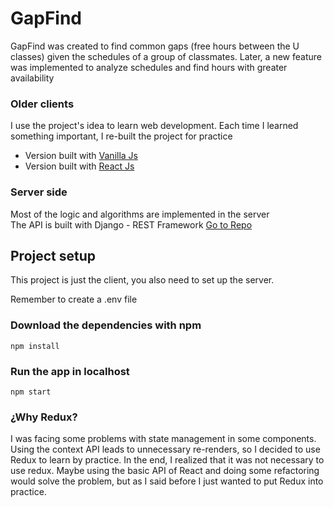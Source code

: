 # GapFind

GapFind was created to find common gaps (free hours between the U classes) given the schedules of a group of classmates. Later, a new feature was implemented to analyze schedules and find hours with greater availability

### Older clients

I use the project's idea to learn web development. Each time I learned something important, I re-built the project for practice

- Version built with [Vanilla Js](https://github.com/dgop92/find-your-gap)
- Version built with [React Js](https://github.com/dgop92/find-your-gap-react)

### Server side

Most of the logic and algorithms are implemented in the server <br>
The API is built with Django - REST Framework [Go to Repo](https://github.com/dgop92/find-your-gap-api)

## Project setup

This project is just the client, you also need to set up the server.

Remember to create a .env file

### Download the dependencies with npm

```
npm install
```

### Run the app in localhost

```
npm start
```

### ¿Why Redux?

I was facing some problems with state management in some components. Using the context API leads to unnecessary re-renders, so I decided to use Redux to learn by practice. In the end, I realized that it was not necessary to use redux. Maybe using the basic API of React and doing some refactoring would solve the problem, but as I said before I just wanted to put Redux into practice.
